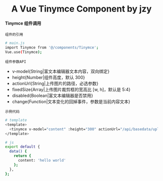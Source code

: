 <h1 align="center">
  A Vue Tinymce Component by jzy
</h1>

#### Tinymce 组件调用

`组件的引用`

```bash
# main.js
import Tinymce from '@/components/Tinymce';
Vue.use(Tinymce);
```

`组件参数API`

- v-model{String|富文本编辑器文本内容，双向绑定}
- height{Number|组件高度，默认 300}
- actionUrl{String|上传图片的路径，必选参数}
- fixedSize{Array|上传图片裁剪框的宽高比 [w, h]，默认是 5:4}
- disabled{Boolean|富文本编辑器是否禁用}
- change{Function|文本变化的回掉事件，参数是当前内容文本}

`示例代码`

```bash
# template
<template>
  <tinymce v-model="content" :height="300" actionUrl="/api/basedata/upload" />
</template>

# js
export default {
  data() {
    return {
      content: 'hello world'
    };
  },
};
```
